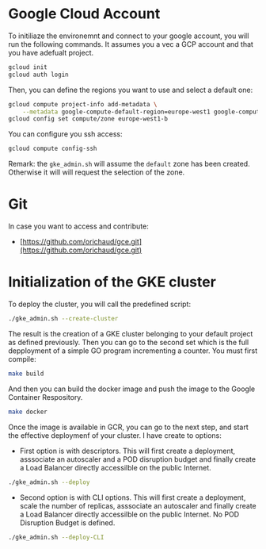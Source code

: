 # Google Cloud Account

To initiliaze the environemnt and connect to your google account, you will run the following commands. It assumes you a vec a GCP account and that you have adefualt project. 
``` sh
gcloud init
gcloud auth login
```
Then, you can define the regions you want to use and select a default one:
```sh
gcloud compute project-info add-metadata \
    --metadata google-compute-default-region=europe-west1 google-compute-default-zone=europe-west1-b
gcloud config set compute/zone europe-west1-b
```
You can configure you ssh access:
``` sh
gcloud compute config-ssh
```

Remark: the `gke_admin.sh` will assume the `default` zone has been created. Otherwise it will will request the selection of the zone.

# Git
In case you want to access and contribute:
* [https://github.com/orichaud/gce.git](https://github.com/orichaud/gce.git)


# Initialization of the GKE cluster
To deploy the cluster, you will call the predefined script:
``` sh
./gke_admin.sh --create-cluster
```
The result is the creation of a GKE cluster belonging to your default project as defined previously.
Then you can go to the second set which is the full depployment of a simple GO program incrementing a counter. 
You must first compile: 
```sh 
make build
```
And then you can build the docker image and push the image to the Google Container Respository. 
```sh
make docker
```
Once the image is available in GCR, you can go to the next step, and start the effective deploymenf of your cluster. I have create to options:
* First option is with descriptors. This will first create a deployment, asssociate an autoscaler and a POD disruption budget and finally create a Load Balancer directly accessilble on the public Internet.
```sh
./gke_admin.sh --deploy
```
* Second option is with CLI options. This will first create a deployment, scale the number of replicas, asssociate an autoscaler and finally create a Load Balancer directly accessilble on the public Internet. No POD Disruption Budget is defined.
 ```sh
./gke_admin.sh --deploy-CLI
```
